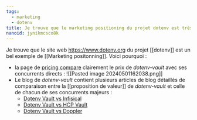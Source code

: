 ```yaml
---
tags:
  - marketing
  - dotenv
title: Je trouve que le marketing positioning du projet dotenv est très bien présenté
nanoid: jynikmcsco8k
---
```

Je trouve que le site web https://www.dotenv.org du projet [[dotenv]] est un bel exemple de [[Marketing positonning]]. Voici pourquoi :

- la page de [pricing compare](https://www.dotenv.org/pricing/) clairement le prix de *dotenv-vault* avec ses concurrents directs :
  ![[Pasted image 20240501162038.png]]
- Le blog de *dotenv-vault* contient plusieurs articles de blog détaillés de comparaison entre la [[proposition de valeur]] de *dotenv-vault* et celle de chacun de ses concurrents majeurs : 
    - [Dotenv Vault vs Infisical](https://www.dotenv.org/blog/2023/05/30/dotenv-vault-vs-infisical.html)
    - [Dotenv Vault vs HCP Vault](https://www.dotenv.org/blog/2023/05/23/dotenv-vault-vs-hcp-vault.html)
    - [Dotenv Vault vs Doppler](https://www.dotenv.org/blog/2023/05/16/dotenv-vault-vs-doppler.html)
